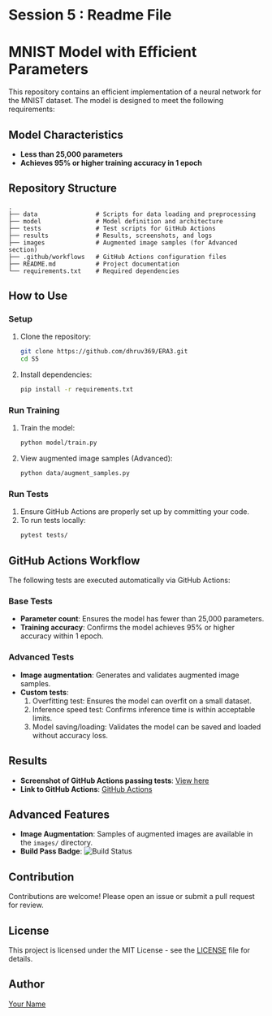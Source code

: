 # Session 5 : Readme File

# MNIST Model with Efficient Parameters

This repository contains an efficient implementation of a neural network for the MNIST dataset. The model is designed to meet the following requirements:

## Model Characteristics
- **Less than 25,000 parameters**
- **Achieves 95% or higher training accuracy in 1 epoch**

## Repository Structure
```
.
├── data                # Scripts for data loading and preprocessing
├── model               # Model definition and architecture
├── tests               # Test scripts for GitHub Actions
├── results             # Results, screenshots, and logs
├── images              # Augmented image samples (for Advanced section)
├── .github/workflows   # GitHub Actions configuration files
├── README.md           # Project documentation
└── requirements.txt    # Required dependencies
```

## How to Use

### Setup
1. Clone the repository:
   ```bash
   git clone https://github.com/dhruv369/ERA3.git
   cd S5
   ```
2. Install dependencies:
   ```bash
   pip install -r requirements.txt
   ```

### Run Training
1. Train the model:
   ```bash
   python model/train.py
   ```
2. View augmented image samples (Advanced):
   ```bash
   python data/augment_samples.py
   ```

### Run Tests
1. Ensure GitHub Actions are properly set up by committing your code.
2. To run tests locally:
   ```bash
   pytest tests/
   ```

## GitHub Actions Workflow
The following tests are executed automatically via GitHub Actions:

### Base Tests
- **Parameter count**: Ensures the model has fewer than 25,000 parameters.
- **Training accuracy**: Confirms the model achieves 95% or higher accuracy within 1 epoch.

### Advanced Tests
- **Image augmentation**: Generates and validates augmented image samples.
- **Custom tests**:
  1. Overfitting test: Ensures the model can overfit on a small dataset.
  2. Inference speed test: Confirms inference time is within acceptable limits.
  3. Model saving/loading: Validates the model can be saved and loaded without accuracy loss.

## Results
- **Screenshot of GitHub Actions passing tests**: [View here](results/github_actions_screenshot.png)
- **Link to GitHub Actions**: [GitHub Actions](https://github.com/dhruv369/ERA3/actions)

## Advanced Features
- **Image Augmentation**: Samples of augmented images are available in the `images/` directory.
- **Build Pass Badge**: ![Build Status](https://github.com/dhruv369/ERA3/actions/workflows/main.yml/badge.svg)

## Contribution
Contributions are welcome! Please open an issue or submit a pull request for review.

## License
This project is licensed under the MIT License - see the [LICENSE](LICENSE) file for details.

## Author
[Your Name](https://github.com/dhruv369)
